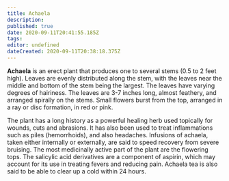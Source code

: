 ```yaml
---
title: Achaela
description: 
published: true
date: 2020-09-11T20:41:55.185Z
tags: 
editor: undefined
dateCreated: 2020-09-11T20:38:18.375Z
---
```


**Achaela** is an erect plant that produces one to several stems (0.5 to 2 feet high). Leaves are evenly distributed along the stem, with the leaves near the middle and bottom of the stem being the largest. The leaves have varying degrees of hairiness. The leaves are 3-7 inches long, almost feathery, and arranged spirally on the stems. Small flowers burst from the top, arranged in a ray or disc formation, in red or pink.

The plant has a long history as a powerful healing herb used topically for wounds, cuts and abrasions. It has also been used to treat inflammations such as piles (hemorrhoids), and also headaches. Infusions of achaela, taken either internally or externally, are said to speed recovery from severe bruising. The most medicinally active part of the plant are the flowering tops. The salicylic acid derivatives are a component of aspirin, which may account for its use in treating fevers and reducing pain. Achaela tea is also said to be able to clear up a cold within 24 hours.